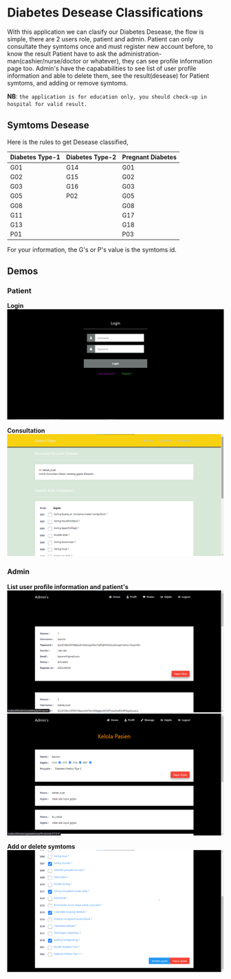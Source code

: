 # Diabetes Desease Classifications

With this application we can clasify our Diabetes Desease, 
the flow is simple, there are 2 users role, patient and admin. Patient can only consultate they symtoms once and must register new account before, to know the result Patient have to ask the administration-man(cashier/nurse/doctor or whatever), they can see profile information page too. Admin's have the capababilities to see list of user profile information and able to delete them, see the result(desease) for Patient symtoms, and adding or remove symtoms.

**NB**: `the application is for education only, you should check-up in hospital for valid result.`

## Symtoms Desease
Here is the rules to get Desease classified,


|Diabetes Type-1|Diabetes Type-2|Pregnant Diabetes|
|---------------|---------------|-----------------|
|G01|G14|G01|
|G02|G15|G02|
|G03|G16|G03|
|G05|P02|G05|
|G08||G08|
|G11||G17|
|G13||G18|
|P01||P03|

For your information, the G's or P's value is the symtoms id.

## Demos
### Patient
**Login**
<picture>
  <source media="(prefers-color-scheme: dark)" srcset="https://user-images.githubusercontent.com/25423296/163456776-7f95b81a-f1ed-45f7-b7ab-8fa810d529fa.png">
  <source media="(prefers-color-scheme: light)" srcset="https://user-images.githubusercontent.com/25423296/163456779-a8556205-d0a5-45e2-ac17-42d089e3c3f8.png">
  <img alt="Shows an illustrated sun in light mode and a moon with stars in dark mode." src="demos/login_page.png">
</picture>

**Consultation**
<picture>
  <source media="(prefers-color-scheme: dark)" srcset="https://user-images.githubusercontent.com/25423296/163456776-7f95b81a-f1ed-45f7-b7ab-8fa810d529fa.png">
  <source media="(prefers-color-scheme: light)" srcset="https://user-images.githubusercontent.com/25423296/163456779-a8556205-d0a5-45e2-ac17-42d089e3c3f8.png">
  <img alt="Shows an illustrated sun in light mode and a moon with stars in dark mode." src="demos/user_consultation_page.png">
</picture>


### Admin

**List user profile information and patient's**
<picture>
  <source media="(prefers-color-scheme: dark)" srcset="https://user-images.githubusercontent.com/25423296/163456776-7f95b81a-f1ed-45f7-b7ab-8fa810d529fa.png">
  <source media="(prefers-color-scheme: light)" srcset="https://user-images.githubusercontent.com/25423296/163456779-a8556205-d0a5-45e2-ac17-42d089e3c3f8.png">
  <img alt="Shows an illustrated sun in light mode and a moon with stars in dark mode." src="demos/admin_list_user_profile_page.png">
  <img alt="Shows an illustrated sun in light mode and a moon with stars in dark mode." src="demos/admin_list_user_pasien_page.png">
</picture>

**Add or delete symtoms**
<picture>
  <source media="(prefers-color-scheme: dark)" srcset="https://user-images.githubusercontent.com/25423296/163456776-7f95b81a-f1ed-45f7-b7ab-8fa810d529fa.png">
  <source media="(prefers-color-scheme: light)" srcset="https://user-images.githubusercontent.com/25423296/163456779-a8556205-d0a5-45e2-ac17-42d089e3c3f8.png">
  <img alt="Shows an illustrated sun in light mode and a moon with stars in dark mode." src="demos/admin_add_or_delete_symtoms_page.png">
</picture>
